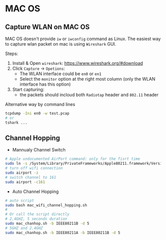 # MAC OS
## Capture WLAN on MAC OS

MAC OS doesn't provide `iw` or `iwconfig` command as Linux. The easiest way to capture wlan packet on mac is using `Wireshark` GUI.

Steps:

1. Install & Open `wireshark`:  https://www.wireshark.org/#download
2. Click `Capture` -> `Opetions`:
    - The WLAN interface could be `en0` or `en1`
    - Select the `monitor` option at the right most column (only the WLAN interface has this option)
3. Start capturing: 
    - the packets should incloud both `Radiotap` header and `802.11` header


Alternative way by command lines

```bash
tcpdump -Ini en0 -w test.pcap
# or
tshark ...
```

## Channel Hopping

- Mannualy Channel Switch
```bash
# Apple undocumented AirPort command: only for the fisrt time
sudo ln -s /System/Library/PrivateFrameworks/Apple80211.framework/Versions/Current/Resources/airport /usr/local/bin/airport 
# turn off wifi connection
sudo airport -z
# switch channel to 161
sudo airport -c161
```

- Auto Channel Hopping
```bash
# auto script
sudo bash mac_wifi_channel_hopping.sh
#
# Or call the script directly
# 2.4GHZ, 5 seconds duration 
sudo mac_chanhop.sh -b IEEE80211B -d 5 
# 5GHZ and 2.4GHZ
sudo mac_chanhop.sh -b IEEE80211A -b IEEE80211B -d 5
```